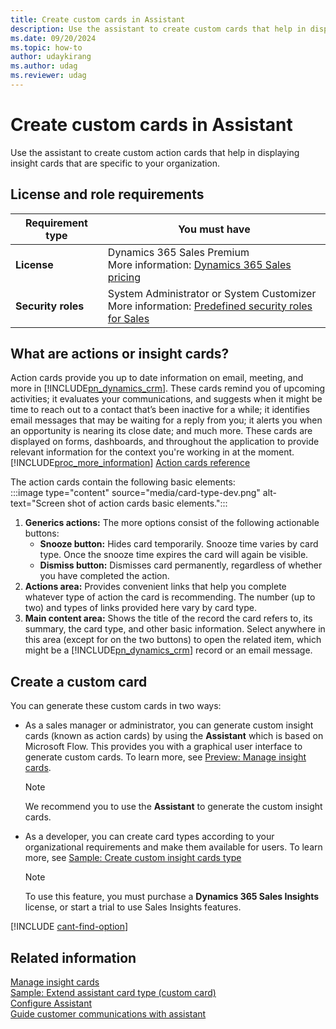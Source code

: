 ```yaml
---
title: Create custom cards in Assistant
description: Use the assistant to create custom cards that help in displaying insight cards that are specific to your organization.
ms.date: 09/20/2024
ms.topic: how-to
author: udaykirang
ms.author: udag
ms.reviewer: udag
---
```


# Create custom cards in Assistant  

Use the assistant to create custom action cards that help in displaying insight cards that are specific to your organization.

## License and role requirements

| Requirement type | You must have |
|-----------------------|---------|
| **License** | Dynamics 365 Sales Premium <br>More information: [Dynamics 365 Sales pricing](https://dynamics.microsoft.com/sales/pricing/) |
| **Security roles** | System Administrator or System Customizer <br>  More information: [Predefined security roles for Sales](security-roles-for-sales.md)|

## What are actions or insight cards?

Action cards provide you up to date information on email, meeting, and more in [!INCLUDE[pn_dynamics_crm](../includes/pn-dynamics-crm.md)]. These cards remind you of upcoming activities; it evaluates your communications, and suggests when it might be time to reach out to a contact that’s been inactive for a while; it identifies email messages that may be waiting for a reply from you; it alerts you when an opportunity is nearing its close date; and much more. These cards are displayed on forms, dashboards, and throughout the application to provide relevant information for the context you're working in at the moment.  
[!INCLUDE[proc_more_information](../includes/proc-more-information.md)] [Action cards reference](action-cards-reference.md)  

The action cards contain the following basic elements:  
:::image type="content" source="media/card-type-dev.png" alt-text="Screen shot of action cards basic elements.":::

1. **Generics actions:** The more options consist of the following actionable buttons:  
    - **Snooze button:** Hides card temporarily. Snooze time varies by card type. Once the snooze time expires the card will again be visible.  
    - **Dismiss button:** Dismisses card permanently, regardless of whether you have completed the action.  
1. **Actions area:** Provides convenient links that help you complete whatever type of action the card is recommending. The number (up to two) and types of links provided here vary by card type.  
1. **Main content area:** Shows the title of the record the card refers to, its summary, the card type, and other basic information. Select anywhere in this area (except for on the two buttons) to open the related item, which might be a [!INCLUDE[pn_dynamics_crm](../includes/pn-dynamics-crm.md)] record or an email message.

## Create a custom card

You can generate these custom cards in two ways:  

- As a sales manager or administrator, you can generate custom insight cards (known as action cards) by using the **Assistant** which is based on Microsoft Flow. This provides you with a graphical user interface to generate custom cards. To learn more, see [Preview: Manage insight cards](manage-custom-cards-flow.md).  
    >[!NOTE]
    > We recommend you to use the **Assistant** to generate the custom insight cards.  
- As a developer, you can create card types according to your organizational requirements and make them available for users. To learn more, see [Sample: Create custom insight cards type](sample-extend-relationship-assistant-card-type.md)  
    >[!NOTE]
    >To use this feature, you must purchase a **Dynamics 365 Sales Insights** license, or start a trial to use Sales Insights features.

[!INCLUDE [cant-find-option](../includes/cant-find-option.md)]

## Related information

[Manage insight cards](manage-custom-cards-flow.md)  
[Sample: Extend assistant card type (custom card)](sample-extend-relationship-assistant-card-type.md)  
[Configure Assistant](configure-assistant.md)  
[Guide customer communications with assistant](assistant.md)
